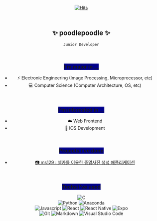 <div align='center'>

[![Hits](https://hits.seeyoufarm.com/api/count/incr/badge.svg?url=https%3A%2F%2Fgithub.com%2Fpoodlepoodle&count_bg=%23000000&title_bg=%231F5594&icon=&icon_color=%23E7E7E7&title=helloooo!&edge_flat=false)](https://hits.seeyoufarm.com)

<br/>

## ✨ poodlepoodle ✨

`Junior Developer`

<br/>

### <span style="background-color:darkblue">I'm major in __ </span>

- ⚡️ Electronic Engineering (Image Processing, Microprocessor, etc)
- 💻 Computer Science (Computer Architecture, OS, etc)

<br/>

### <span style="background-color:darkblue">I'm interested in __ </span>

- ☁️ Web Frontend
- 📱 IOS Development

<br/>

### <span style="background-color:darkblue">Projects i've done</span>

- [📷 ms129 : 셀카를 이용한 증명사진 생성 애플리케이션](https://github.com/poodlepoodle/ms129-mobileapp-expo)

<br/>

### <span style="background-color:darkblue">Techs i've used</span>

<img alt="C" src ="https://img.shields.io/badge/C-A8B9CC.svg?&style=flat-square&logo=c&logoColor=FFFFFF"/>
<br/>
<img alt="Python" src ="https://img.shields.io/badge/Python-3776AB.svg?&style=flat-square&logo=python&logoColor=FFFFFF"/>
<img alt="Anaconda" src ="https://img.shields.io/badge/Anaconda-44A833.svg?&style=flat-square&logo=anaconda&logoColor=FFFFFF"/>
<br/>
<!-- <img alt="HTML5" src ="https://img.shields.io/badge/HTML5-E34F26.svg?&style=flat-square&logo=html5&logoColor=FFFFFF"/> -->
<!-- <img alt="CSS3" src ="https://img.shields.io/badge/CSS3-1572B6.svg?&style=flat-square&logo=css3&logoColor=FFFFFF"/> -->
<img alt="Javascript" src ="https://img.shields.io/badge/Javascript-F7DF1E.svg?&style=flat-square&logo=javascript&logoColor=FFFFFF"/>
<!-- <img alt="Node" src ="https://img.shields.io/badge/Node-339933.svg?&style=flat-square&logo=node.js&logoColor=FFFFFF"/> -->
<img alt="React" src ="https://img.shields.io/badge/React-61DAFB.svg?&style=flat-square&logo=react&logoColor=FFFFFF"/>
<img alt="React Native" src ="https://img.shields.io/badge/React Native-61DAFB.svg?&style=flat-square&logo=react&logoColor=FFFFFF"/>
<img alt="Expo" src ="https://img.shields.io/badge/Expo-000020.svg?&style=flat-square&logo=expo&logoColor=FFFFFF"/>
<br/>
<img alt="Git" src ="https://img.shields.io/badge/Git-F05032.svg?&style=flat-square&logo=git&logoColor=FFFFFF"/>
<img alt="Markdown" src ="https://img.shields.io/badge/Markdown-000000.svg?&style=flat-square&logo=markdown&logoColor=FFFFFF"/>
<img alt="Visual Studio Code" src ="https://img.shields.io/badge/VSC-007ACC.svg?&style=flat-square&logo=visualstudiocode&logoColor=FFFFFF"/>


</div>
